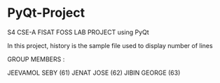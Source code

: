 # PyQt-Project
S4 CSE-A FISAT FOSS LAB PROJECT using PyQt

In this project, history is the sample file used to display number of lines


GROUP MEMBERS :

JEEVAMOL SEBY (61)
JENAT JOSE    (62)
JIBIN GEORGE  (63)
